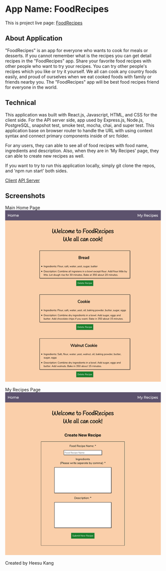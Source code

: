 # App Name: FoodRecipes

This is project live page: [FoodRecipes](https://foodrecipes.now.sh/)

## About Application

"FoodRecipes" is an app for everyone who wants to cook for meals or desserts. If you cannot remember what is the recipes you can get detail recipes in the "FoodRecipes" app.
Share your favorite food recipes with other people who want to try your recipes.
You can try other people's recipes which you like or try it yourself.
We all can cook any country foods easily, and proud of ourselves when we eat cooked foods with family or friends nearby you.
The "FoodRecipes" app will be best food recipes friend for everyone in the world.

## Technical

This application was built with React.js, Javascript, HTML, and CSS for the client side.
For the API server side, app used by Express.js, Node.js, PostgreSQL, snapshot test, smoke test, mocha, chai, and super test.
This application base on browser router to handle the URL with using context syntax and connect primary components inside of src folder.

For any users, they can able to see all of food recipes with food name, ingredients and description.
Also, when they are in 'My Recipes' page, they can able to create new recipes as well.

If you want to try to run this application locally, simply git clone the repos, and 'npm run start' both sides.

[Client](https://github.com/hskang135/Food-Recipes-Client)
[API Server](https://github.com/hskang135/Food-Recipes-Server)

## Screenshots

Main Home Page
![Main Home Page](./screenshot/home.png)

My Recipes Page
![My Recipes Page with Create New form](./screenshot/myrecipes.png)

Created by Heesu Kang
